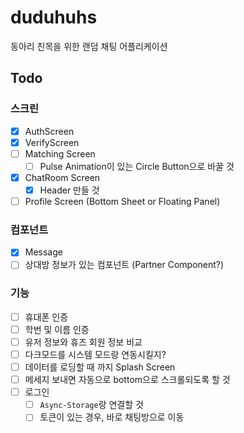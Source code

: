 # duduhuhs

동아리 친목을 위한 랜덤 채팅 어플리케이션

## Todo

### 스크린

- [x] AuthScreen
- [x] VerifyScreen
- [ ] Matching Screen
  - [ ] Pulse Animation이 있는 Circle Button으로 바꿀 것
- [x] ChatRoom Screen
  - [x] Header 만들 것
- [ ] Profile Screen (Bottom Sheet or Floating Panel)

### 컴포넌트

- [x] Message
- [ ] 상대방 정보가 있는 컴포넌트 (Partner Component?)

### 기능

- [ ] 휴대폰 인증
- [ ] 학번 및 이름 인증
- [ ] 유저 정보와 휴즈 회원 정보 비교
- [ ] 다크모드를 시스템 모드랑 연동시킬지?
- [ ] 데이터를 로딩할 때 까지 Splash Screen
- [ ] 메세지 보내면 자동으로 bottom으로 스크롤되도록 할 것
- [ ] 로그인
  - [ ] `Async-Storage`랑 연결할 것
  - [ ] 토큰이 있는 경우, 바로 채팅방으로 이동
